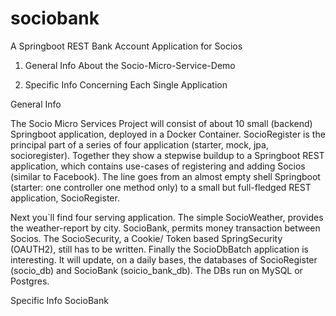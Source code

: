 # sociobank
A Springboot REST Bank Account Application for Socios

1) General Info About the Socio-Micro-Service-Demo

2) Specific Info Concerning Each Single Application 


General Info

The Socio Micro Services Project will consist of about 10 small (backend) Springboot application, deployed in a Docker Container. SocioRegister is the principal part of a series of four application (starter, mock, jpa, socioregister). Together they show a stepwise buildup to a Springboot REST application, which contains use-cases of registering and adding Socios (similar to Facebook). The line goes from an almost empty shell Springboot (starter: one controller one method only) to a small but full-fledged REST application, SocioRegister.

Next you`ll find four serving application. The simple SocioWeather, provides the weather-report by city. SocioBank, permits money transaction between Socios. The SocioSecurity, a Cookie/ Token based SpringSecurity (OAUTH2), still has to be written. Finally the SocioDbBatch application is interesting. It will update, on a daily bases, the databases of SocioRegister (socio_db) and SocioBank (soicio_bank_db). The DBs run on MySQL or Postgres.

Specific Info SocioBank
